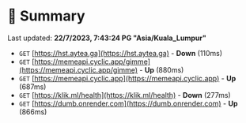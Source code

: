 # 📖 Summary
Last updated: **22/7/2023, 7:43:24 PG "Asia/Kuala_Lumpur"**

- `GET` [https://hst.aytea.ga](https://hst.aytea.ga) - **Down** (110ms)
- `GET` [https://memeapi.cyclic.app/gimme](https://memeapi.cyclic.app/gimme) - **Up** (880ms)
- `GET` [https://memeapi.cyclic.app](https://memeapi.cyclic.app) - **Up** (687ms)
- `GET` [https://klik.ml/health](https://klik.ml/health) - **Down** (277ms)
- `GET` [https://dumb.onrender.com](https://dumb.onrender.com) - **Up** (866ms)
